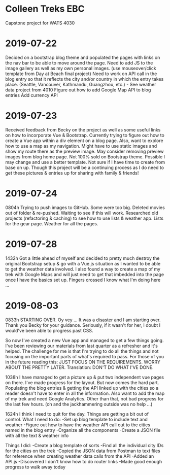 # Colleen Treks EBC
Capstone project for WATS 4030

# 2019-07-22
Decided on a bootstrap blog theme and populated the pages with links on the nav bar to be able to move around the page.
Need to add JS to the image gallery as well as my own personal images. (use mouseover/click template from Day at Beach final project)
Need to work on API call in the blog entry so that it reflects the city and/or country in which the entry takes place. (Seattle, Vancouver, Kathmandu, Guangzhou, etc.) - See weather data project from 4010
Figure out how to add Google Map API to blog entries
Add currency API

# 2019-07-23
Received feedback from Becky on the project as well as some useful links on how to incorporate Vue & Bootstrap. Currently trying to figure out how to create a Vue app within a div element on a blog page. Also, want to explore how to use a map as my navigation. Might have to use static images and show my route there as the preview image. May consider removing preview images from blog home page. Not 100% sold on Bootstrap theme. Possible I may change and use a better template. Not sure if I have time to create from base on up. Though this project will be a continuing process as I do need to get these pictures & entries up for sharing with family & friends! 

# 2019-07-24
0804h 
Trying to push images to GitHub. Some were too big. Deleted movies out of folder & re-pushed. Waiting to see if this will work. Researched old projects (refactoring & caching) to see how to use lists & weather app. Lists for the gear page. Weather for all the pages. 

# 2019-07-28
1432h 
Got a little ahead of myself and decided to pretty much destroy the original Bootstrap setup & go with a Vue.js situation as I wanted to be able to get the weather data involved. I also found a way to create a map of my trek with Google Maps and will just need to get that imbedded into the page once I have the basics set up. Fingers crossed I know what I'm doing here ... 

# 2019-08-03
0833h
STARTING OVER. Oy vey ... It was a disaster and I am starting over. Thank you Becky for your guidance. Seriously, if it wasn't for her, I doubt I would've been able to progress past CSS. 

So now I've created a new Vue app and managed to get a few things going. I've been reviewing our materials from last quarter as a refresher and it's helped. The challenge for me is that I'm trying to do all the things and not focusing on the important parts of what's required to pass. For those of you in the future reading this: JUST FOCUS ON THE REQUIREMENTS. WORRY ABOUT THE PRETTY LATER. Translation: DON'T DO WHAT I'VE DONE.  

1038h
I have managed to get a picture up & put two independent vue pages on there. I've made progress for the layout. But now comes the hard part. Populating the blog entries & getting the API linked up with the cities so a reader doesn't have to enter in all the information. Also want to add the map of my trek and need Google Analytics. Other than that, not bad progress for the last few hours. (oh and the jackhammering outside was no help ...)

1624h
I think I need to quit for the day. Things are getting a bit out of control. What I need to do:
-Set up blog template to include text and weather
-Figure out how to have the weather API call out to the cities named in the blog entry
-Organize all the components
-Create a JSON file with all the text & weather info

Things I did:
-Create a blog template of sorts
-Find all the individual city IDs for the cities on the trek
-Copied the JSON data from Postman to text files for reference when creating weather data calls from the API
-Added an API.js
-Discovered I don't know how to do router links
-Made good enough progress to walk away today
 
